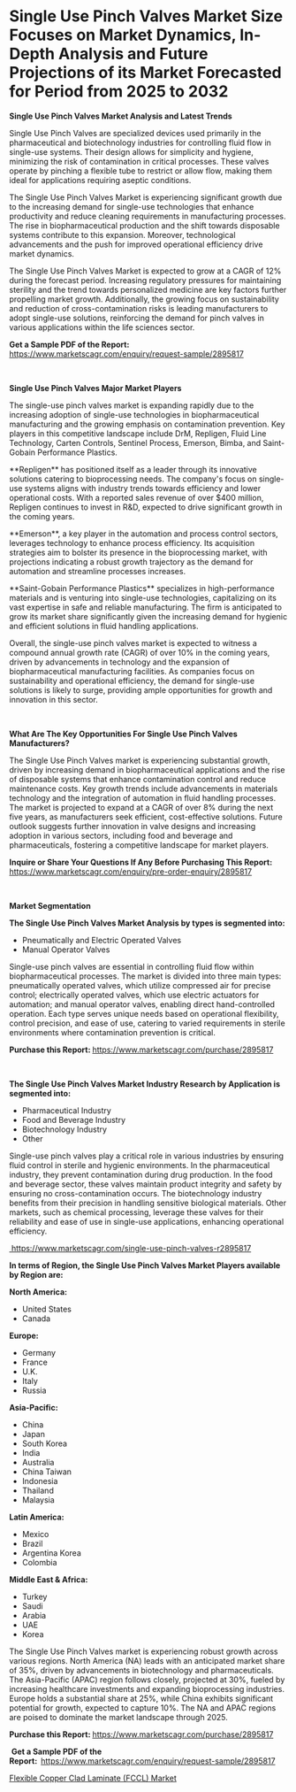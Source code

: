 <p><h1>Single Use Pinch Valves Market Size Focuses on Market Dynamics, In-Depth Analysis and Future Projections of its Market Forecasted for Period from 2025 to 2032</h1></p><p><strong>Single Use Pinch Valves Market Analysis and Latest Trends</strong></p>
<p><p>Single Use Pinch Valves are specialized devices used primarily in the pharmaceutical and biotechnology industries for controlling fluid flow in single-use systems. Their design allows for simplicity and hygiene, minimizing the risk of contamination in critical processes. These valves operate by pinching a flexible tube to restrict or allow flow, making them ideal for applications requiring aseptic conditions.</p><p>The Single Use Pinch Valves Market is experiencing significant growth due to the increasing demand for single-use technologies that enhance productivity and reduce cleaning requirements in manufacturing processes. The rise in biopharmaceutical production and the shift towards disposable systems contribute to this expansion. Moreover, technological advancements and the push for improved operational efficiency drive market dynamics. </p><p>The Single Use Pinch Valves Market is expected to grow at a CAGR of 12% during the forecast period. Increasing regulatory pressures for maintaining sterility and the trend towards personalized medicine are key factors further propelling market growth. Additionally, the growing focus on sustainability and reduction of cross-contamination risks is leading manufacturers to adopt single-use solutions, reinforcing the demand for pinch valves in various applications within the life sciences sector.</p></p>
<p><strong>Get a Sample PDF of the Report:&nbsp;</strong> <a href="https://www.marketscagr.com/enquiry/request-sample/2895817?utm_campaign=2198&utm_medium=2&utm_source=Github&utm_content=ia&utm_term=15032025&utm_id=single-use-pinch-valves">https://www.marketscagr.com/enquiry/request-sample/2895817</a></p>
<p>&nbsp;</p>
<p><strong>Single Use Pinch Valves Major Market Players</strong></p>
<p><p>The single-use pinch valves market is expanding rapidly due to the increasing adoption of single-use technologies in biopharmaceutical manufacturing and the growing emphasis on contamination prevention. Key players in this competitive landscape include DrM, Repligen, Fluid Line Technology, Carten Controls, Sentinel Process, Emerson, Bimba, and Saint-Gobain Performance Plastics.</p><p>**Repligen** has positioned itself as a leader through its innovative solutions catering to bioprocessing needs. The company's focus on single-use systems aligns with industry trends towards efficiency and lower operational costs. With a reported sales revenue of over $400 million, Repligen continues to invest in R&D, expected to drive significant growth in the coming years.</p><p>**Emerson**, a key player in the automation and process control sectors, leverages technology to enhance process efficiency. Its acquisition strategies aim to bolster its presence in the bioprocessing market, with projections indicating a robust growth trajectory as the demand for automation and streamline processes increases.</p><p>**Saint-Gobain Performance Plastics** specializes in high-performance materials and is venturing into single-use technologies, capitalizing on its vast expertise in safe and reliable manufacturing. The firm is anticipated to grow its market share significantly given the increasing demand for hygienic and efficient solutions in fluid handling applications.</p><p>Overall, the single-use pinch valves market is expected to witness a compound annual growth rate (CAGR) of over 10% in the coming years, driven by advancements in technology and the expansion of biopharmaceutical manufacturing facilities. As companies focus on sustainability and operational efficiency, the demand for single-use solutions is likely to surge, providing ample opportunities for growth and innovation in this sector.</p></p>
<p>&nbsp;</p>
<p><strong>What Are The Key Opportunities For Single Use Pinch Valves Manufacturers?</strong></p>
<p><p>The Single Use Pinch Valves market is experiencing substantial growth, driven by increasing demand in biopharmaceutical applications and the rise of disposable systems that enhance contamination control and reduce maintenance costs. Key growth trends include advancements in materials technology and the integration of automation in fluid handling processes. The market is projected to expand at a CAGR of over 8% during the next five years, as manufacturers seek efficient, cost-effective solutions. Future outlook suggests further innovation in valve designs and increasing adoption in various sectors, including food and beverage and pharmaceuticals, fostering a competitive landscape for market players.</p></p>
<p><strong>Inquire or Share Your Questions If Any Before Purchasing This Report:</strong> <a href="https://www.marketscagr.com/enquiry/pre-order-enquiry/2895817?utm_campaign=2198&utm_medium=2&utm_source=Github&utm_content=ia&utm_term=15032025&utm_id=single-use-pinch-valves">https://www.marketscagr.com/enquiry/pre-order-enquiry/2895817</a></p>
<p>&nbsp;</p>
<p><strong>Market Segmentation</strong></p>
<p><strong>The Single Use Pinch Valves Market Analysis by types is segmented into:</strong></p>
<p><ul><li>Pneumatically and Electric Operated Valves</li><li>Manual Operator Valves</li></ul></p>
<p><p>Single-use pinch valves are essential in controlling fluid flow within biopharmaceutical processes. The market is divided into three main types: pneumatically operated valves, which utilize compressed air for precise control; electrically operated valves, which use electric actuators for automation; and manual operator valves, enabling direct hand-controlled operation. Each type serves unique needs based on operational flexibility, control precision, and ease of use, catering to varied requirements in sterile environments where contamination prevention is critical.</p></p>
<p><strong>Purchase this Report:&nbsp;</strong><a href="https://www.marketscagr.com/purchase/2895817?utm_campaign=2198&utm_medium=2&utm_source=Github&utm_content=ia&utm_term=15032025&utm_id=single-use-pinch-valves">https://www.marketscagr.com/purchase/2895817</a></p>
<p>&nbsp;</p>
<p><strong>The Single Use Pinch Valves Market Industry Research by Application is segmented into:</strong></p>
<p><ul><li>Pharmaceutical Industry</li><li>Food and Beverage Industry</li><li>Biotechnology Industry</li><li>Other</li></ul></p>
<p><p>Single-use pinch valves play a critical role in various industries by ensuring fluid control in sterile and hygienic environments. In the pharmaceutical industry, they prevent contamination during drug production. In the food and beverage sector, these valves maintain product integrity and safety by ensuring no cross-contamination occurs. The biotechnology industry benefits from their precision in handling sensitive biological materials. Other markets, such as chemical processing, leverage these valves for their reliability and ease of use in single-use applications, enhancing operational efficiency.</p></p>
<p><a href="https://www.marketscagr.com/single-use-pinch-valves-r2895817?utm_campaign=2198&utm_medium=2&utm_source=Github&utm_content=ia&utm_term=15032025&utm_id=single-use-pinch-valves">&nbsp;https://www.marketscagr.com/single-use-pinch-valves-r2895817</a></p>
<p><strong>In terms of Region, the Single Use Pinch Valves Market Players available by Region are:</strong></p>
<p>
    <p> <strong> North America: </strong>
        <ul>
            <li>United States</li>
            <li>Canada</li>
        </ul>
        </p> 
    <p> <strong> Europe: </strong>
        <ul>
            <li>Germany</li>
            <li>France</li>
            <li>U.K.</li>
            <li>Italy</li>
            <li>Russia</li>
        </ul>
        </p> 
    <p> <strong> Asia-Pacific: </strong>
        <ul>
            <li>China</li>
            <li>Japan</li>
            <li>South Korea</li>
            <li>India</li>
            <li>Australia</li>
            <li>China Taiwan</li>
            <li>Indonesia</li>
            <li>Thailand</li>
            <li>Malaysia</li>
        </ul>
        </p> 
    <p> <strong> Latin America: </strong>
        <ul>
            <li>Mexico</li>
            <li>Brazil</li>
            <li>Argentina Korea</li>
            <li>Colombia</li>
        </ul>
        </p> 
    <p> <strong> Middle East & Africa: </strong>
        <ul>
            <li>Turkey</li>
            <li>Saudi</li>
            <li>Arabia</li>
            <li>UAE</li>
            <li>Korea</li>
        </ul>
    </p>
    </p>
<p><p>The Single Use Pinch Valves market is experiencing robust growth across various regions. North America (NA) leads with an anticipated market share of 35%, driven by advancements in biotechnology and pharmaceuticals. The Asia-Pacific (APAC) region follows closely, projected at 30%, fueled by increasing healthcare investments and expanding bioprocessing industries. Europe holds a substantial share at 25%, while China exhibits significant potential for growth, expected to capture 10%. The NA and APAC regions are poised to dominate the market landscape through 2025.</p></p>
<p><strong>Purchase this Report: </strong><a href="https://www.marketscagr.com/purchase/2895817?utm_campaign=2198&utm_medium=2&utm_source=Github&utm_content=ia&utm_term=15032025&utm_id=single-use-pinch-valves">https://www.marketscagr.com/purchase/2895817</a></p>
<p>&nbsp;<strong>Get a Sample PDF of the Report:&nbsp;&nbsp;</strong><a href="https://www.marketscagr.com/enquiry/request-sample/2895817?utm_campaign=2198&utm_medium=2&utm_source=Github&utm_content=ia&utm_term=15032025&utm_id=single-use-pinch-valves">https://www.marketscagr.com/enquiry/request-sample/2895817</a></p>
<p><strong></strong></p>
<p><p><a href="https://github.com/santosh758595/Market-Research-Report-List-7/blob/main/flexible-copper-clad-laminate-fccl-market.md?utm_campaign=2198&utm_medium=2&utm_source=Github&utm_content=ia&utm_term=15032025&utm_id=single-use-pinch-valves">Flexible Copper Clad Laminate (FCCL) Market</a></p></p>